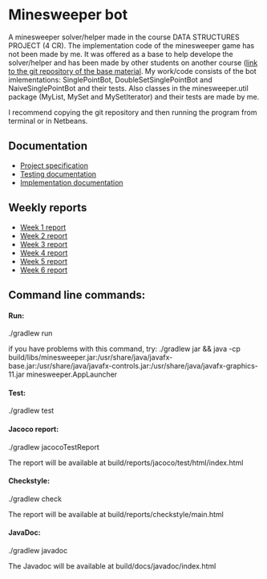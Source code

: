 # Minesweeper bot

A minesweeper solver/helper made in the course DATA STRUCTURES PROJECT (4 CR). The implementation code of the minesweeper game has not been made by me. It was offered as a base to help develope the solver/helper and has been made by other students on another course ([link to the git repository of the base material](https://github.com/TiraLabra/minesweeper.git). My work/code consists of the bot imlementations: SinglePointBot, DoubleSetSinglePointBot and NaiveSinglePointBot and their tests. Also classes in the minesweeper.util package (MyList, MySet and MySetIterator) and their tests are made by me.

I recommend copying the git repository and then running the program from terminal or in Netbeans.

## Documentation

- [Project specification](https://github.com/jullebli/minesweeperBot/blob/master/documentation/project-specification.md)
- [Testing documentation](https://github.com/jullebli/minesweeperBot/blob/master/documentation/testingDocumentation.md)
- [Implementation documentation](https://github.com/jullebli/minesweeperBot/blob/master/documentation/implementationDocumentation.md)

## Weekly reports

- [Week 1 report](https://github.com/jullebli/minesweeperBot/blob/master/documentation/week1report.md)
- [Week 2 report](https://github.com/jullebli/minesweeperBot/blob/master/documentation/week2report.md)
- [Week 3 report](https://github.com/jullebli/minesweeperBot/blob/master/documentation/week3report.md)
- [Week 4 report](https://github.com/jullebli/minesweeperBot/blob/master/documentation/week4report.md)
- [Week 5 report](https://github.com/jullebli/minesweeperBot/blob/master/documentation/week5report.md)
- [Week 6 report](https://github.com/jullebli/minesweeperBot/blob/master/documentation/week6report.md)

## Command line commands:

#### Run: 

./gradlew run

if you have problems with this command, try: ./gradlew jar && java -cp build/libs/minesweeper.jar:/usr/share/java/javafx-base.jar:/usr/share/java/javafx-controls.jar:/usr/share/java/javafx-graphics-11.jar minesweeper.AppLauncher

#### Test:

./gradlew test

#### Jacoco report:

./gradlew jacocoTestReport

The report will be available at build/reports/jacoco/test/html/index.html

#### Checkstyle:

./gradlew check

The report will be available at build/reports/checkstyle/main.html

#### JavaDoc:

./gradlew javadoc

The Javadoc will be available at build/docs/javadoc/index.html
